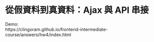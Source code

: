 <h1>從假資料到真資料：Ajax 與 API 串接</h1>
Demo:<br>
https://clingoram.github.io/frontend-intermediate-course/answers/hw4/index.html
